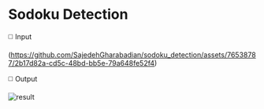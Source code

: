 # Sodoku Detection

◻️ Input 

(https://github.com/SajedehGharabadian/sodoku_detection/assets/76538787/2b17d82a-cd5c-48bd-bb5e-79a648fe52f4)


◻️ Output

![result](https://github.com/SajedehGharabadian/sodoku_detection/assets/76538787/a4faa492-1249-4ba9-b9fc-9fce552b364a)


